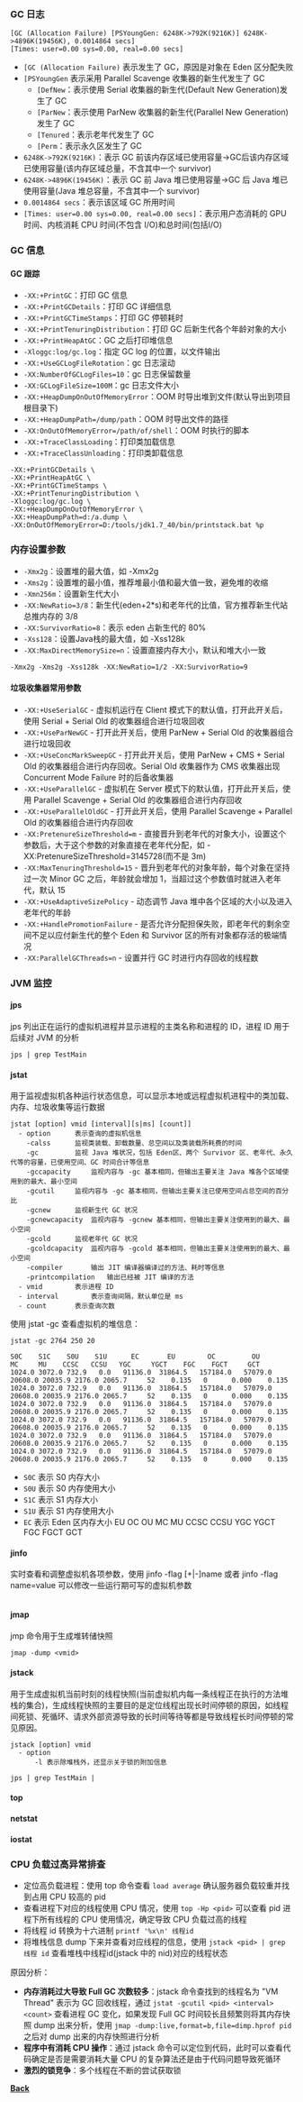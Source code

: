 ### GC 日志
```shell
[GC (Allocation Failure) [PSYoungGen: 6248K->792K(9216K)] 6248K->4896K(19456K), 0.0014864 secs] 
[Times: user=0.00 sys=0.00, real=0.00 secs]
```
- ```[GC (Allocation Failure)``` 表示发生了 GC，原因是对象在 Eden 区分配失败
- ```[PSYoungGen``` 表示采用 Parallel Scavenge 收集器的新生代发生了 GC
  - ```[DefNew```：表示使用 Serial 收集器的新生代(Default New Generation)发生了 GC
  - ```[ParNew```：表示使用 ParNew 收集器的新生代(Parallel New Generation) 发生了 GC	
  - ```[Tenured```：表示老年代发生了 GC
  - ```[Perm```：表示永久区发生了 GC
- ```6248K->792K(9216K)```：表示 GC 前该内存区域已使用容量->GC后该内存区域已使用容量(该内存区域总量，不含其中一个 survivor)
- ```6248K->4896K(19456K)```：表示 GC 前 Java 堆已使用容量->GC 后 Java 堆已使用容量(Java 堆总容量，不含其中一个 survivor)
- ```0.0014864 secs```：表示该区域 GC 所用时间
- ```[Times: user=0.00 sys=0.00, real=0.00 secs]```：表示用户态消耗的 GPU 时间、内核消耗 CPU 时间(不包含 I/O)和总时间(包括I/O)
### GC 信息

#### GC 跟踪
- ```-XX:+PrintGC```：打印 GC 信息
- ```-XX:+PrintGCDetails```：打印 GC 详细信息
- ```-XX:+PrintGCTimeStamps```：打印 GC 停顿耗时
- ```-XX:+PrintTenuringDistribution```：打印 GC 后新生代各个年龄对象的大小
- ```-XX:+PrintHeapAtGC```：GC 之后打印堆信息
- ```-Xloggc:log/gc.log```：指定 GC log 的位置，以文件输出
- ```-XX:+UseGCLogFileRotation```：gc 日志滚动
- ```-XX:NumberOfGCLogFiles=10```：gc 日志保留数量
- ```-XX:GCLogFileSize=100M```：gc 日志文件大小
- ```-XX:+HeapDumpOnOutOfMemoryError```：OOM 时导出堆到文件(默认导出到项目根目录下)
- ```-XX:+HeapDumpPath=/dump/path```：OOM 时导出文件的路径
- ```-XX:OnOutOfMemoryError=/path/of/shell```：OOM 时执行的脚本
- ```-XX:+TraceClassLoading```：打印类加载信息
- ```-XX:+TraceClassUnloading```：打印类卸载信息

```shell
-XX:+PrintGCDetails \
-XX:+PrintHeapAtGC \
-XX:+PrintGCTimeStamps \
-XX:+PrintTenuringDistribution \
-Xloggc:log/gc.log \
-XX:+HeapDumpOnOutOfMemoryError \
-XX:+HeapDumpPath=d:/a.dump \
-XX:OnOutOfMemoryError=D:/tools/jdk1.7_40/bin/printstack.bat %p
```

### 内存设置参数
- ```-Xmx2g```：设置堆的最大值，如 -Xmx2g
- ```-Xms2g```：设置堆的最小值，推荐堆最小值和最大值一致，避免堆的收缩
- ```-Xmn256m```：设置新生代大小
- ```-XX:NewRatio=3/8```：新生代(eden+2*s)和老年代的比值，官方推荐新生代站总推内存的 3/8
- ```-XX:SurvivorRatio=8```：表示 eden 占新生代的 80%
- ```-Xss128```：设置Java栈的最大值，如 -Xss128k
- ```-XX:MaxDirectMemorySize=n```：设置直接内存大小，默认和堆大小一致

```shell
-Xmx2g -Xms2g -Xss128k -XX:NewRatio=1/2 -XX:SurvivorRatio=9
```

#### 垃圾收集器常用参数
- ```-XX:+UseSerialGC``` - 虚拟机运行在 Client 模式下的默认值，打开此开关后，使用 Serial + Serial Old 的收集器组合进行垃圾回收
- ```-XX:+UseParNewGC``` - 打开此开关后，使用 ParNew + Serial Old 的收集器组合进行垃圾回收
- ```-XX:+UseConcMarkSweepGC``` - 打开此开关后，使用 ParNew + CMS + Serial Old 的收集器组合进行内存回收。Serial Old 收集器作为 CMS 收集器出现 Concurrent Mode Failure 时的后备收集器
- ```-XX:+UseParallelGC``` - 虚拟机在 Server 模式下的默认值，打开此开关后，使用 Parallel Scavenge + Serial Old 的收集器组合进行内存回收
- ```-XX:+UseParallelOldGC``` - 打开此开关后，使用 Parallel Scavenge + Parallel Old 的收集器组合进行内存回收
- ```-XX:PretenureSizeThreshold=m``` - 直接晋升到老年代的对象大小，设置这个参数后，大于这个参数的对象直接在老年代分配，如 -XX:PretenureSizeThreshold=3145728(而不是 3m)
- ```-XX:MaxTenuringThreshold=15``` - 晋升到老年代的对象年龄，每个对象在坚持过一次 Minor GC 之后，年龄就会增加 1，当超过这个参数值时就进入老年代，默认 15
- ```-XX:+UseAdaptiveSizePolicy``` - 动态调节 Java 堆中各个区域的大小以及进入老年代的年龄
- ```-XX:+HandlePromotionFailure``` - 是否允许分配担保失败，即老年代的剩余空间不足以应付新生代的整个 Eden 和 Survivor 区的所有对象都存活的极端情况
- ```-XX:ParallelGCThreads=n``` - 设置并行 GC 时进行内存回收的线程数

### JVM 监控
#### jps
jps 列出正在运行的虚拟机进程并显示进程的主类名称和进程的 ID，进程 ID 用于后续对 JVM 的分析
```shell
jps | grep TestMain
```
#### jstat
用于监视虚拟机各种运行状态信息，可以显示本地或远程虚拟机进程中的类加载、内存、垃圾收集等运行数据
```shell
jstat [option] vmid [interval][s|ms] [count]]
  - option		表示查询的虚拟机信息
    -calss		监视类装载、卸载数量、总空间以及类装载所耗费的时间
    -gc			监视 Java 堆状况，包括 Eden区、两个 Survivor 区、老年代、永久代等的容量，已使用空间、GC 时间合计等信息
    -gccapacity		监视内容与 -gc 基本相同，但输出主要关注 Java 堆各个区域使用到的最大、最小空间
    -gcutil		监视内容与 -gc 基本相同，但输出主要关注已使用空间占总空间的百分比
    -gcnew		监视新生代 GC 状况
    -gcnewcapacity	监视内容与 -gcnew 基本相同，但输出主要关注使用到的最大、最小空间
    -gcold		监视老年代 GC 状况
    -gcoldcapacity	监视内容与 -gcold 基本相同，但输出主要关注使用到的最大、最小空间
    -compiler		输出 JIT 编译器编译过的方法、耗时等信息
    -printcompilation	输出已经被 JIT 编译的方法
  - vmid		表示进程 ID
  - interval		表示查询间隔，默认单位是 ms
  - count		表示查询次数
```
使用 jstat -gc 查看虚拟机的堆信息：
```shell
jstat -gc 2764 250 20

S0C    S1C    S0U    S1U      EC       EU        OC         OU       MC     MU    CCSC   CCSU   YGC     YGCT    FGC    FGCT     GCT   
1024.0 3072.0 732.9   0.0   91136.0  31864.5   157184.0   57079.0   20608.0 20035.9 2176.0 2065.7     52    0.135   0      0.000    0.135
1024.0 3072.0 732.9   0.0   91136.0  31864.5   157184.0   57079.0   20608.0 20035.9 2176.0 2065.7     52    0.135   0      0.000    0.135
1024.0 3072.0 732.9   0.0   91136.0  31864.5   157184.0   57079.0   20608.0 20035.9 2176.0 2065.7     52    0.135   0      0.000    0.135
1024.0 3072.0 732.9   0.0   91136.0  31864.5   157184.0   57079.0   20608.0 20035.9 2176.0 2065.7     52    0.135   0      0.000    0.135
1024.0 3072.0 732.9   0.0   91136.0  31864.5   157184.0   57079.0   20608.0 20035.9 2176.0 2065.7     52    0.135   0      0.000    0.135
1024.0 3072.0 732.9   0.0   91136.0  31864.5   157184.0   57079.0   20608.0 20035.9 2176.0 2065.7     52    0.135   0      0.000    0.135
```
- ```S0C``` 表示 S0 内存大小 
- ```S0U``` 表示 S0 内存使用大小
- ```S1C``` 表示 S1 内存大小
- ```S1U``` 表示 S1 内存使用大小
- ```EC``` 表示 Eden 区内存大小
EU
OC
OU
MC
MU
CCSC
CCSU
YGC
YGCT
FGC
FGCT
GCT
#### jinfo
实时查看和调整虚拟机各项参数，使用 jinfo -flag [+|-]name 或者 jinfo -flag name=value 可以修改一些运行期可写的虚拟机参数
```shell
```
#### jmap
jmp 命令用于生成堆转储快照
```shell
jmap -dump <vmid>
```
#### jstack
用于生成虚拟机当前时刻的线程快照(当前虚拟机内每一条线程正在执行的方法堆栈的集合)，生成线程快照的主要目的是定位线程出现长时间停顿的原因，如线程间死锁、死循环、请求外部资源导致的长时间等待等都是导致线程长时间停顿的常见原因。
```shell
jstack [option] vmid
  - option
      -l 表示除堆栈外，还显示关于锁的附加信息

jps | grep TestMain | 
```
#### top
#### netstat
#### iostat

### CPU 负载过高异常排查
- 定位高负载进程：使用 top 命令查看 ```load average``` 确认服务器负载较重并找到占用 CPU 较高的 pid
- 查看进程下对应的线程使用 CPU 情况，使用 ```top -Hp <pid>``` 可以查看 pid 进程下所有线程的 CPU 使用情况，确定导致 CPU 负载过高的线程
- 将线程 id 转换为十六进制 ```printf '%x\n' 线程id```
- 将堆栈信息 dump 下来并查看对应线程的信息，使用 ```jstack <pid> | grep 线程 id``` 查看堆栈中线程id(jstack 中的 nid)对应的线程状态

原因分析：
- **内存消耗过大导致 Full GC 次数较多**：jstack 命令查找到的线程名为 "VM Thread" 表示为 GC 回收线程，通过 ```jstat -gcutil <pid> <interval> <count>``` 查看进程 GC 变化，如果发现 Full GC 时间较长且频繁则将其内存快照 dump 出来分析，使用 ```jmap -dump:live,format=b,file=dimp.hprof pid``` 之后对 dump 出来的内存快照进行分析
- **程序中有消耗 CPU 操作**：通过 jstack 命令可以定位到代码，此时可以查看代码确定是否是需要消耗大量 CPU 的复杂算法还是由于代码问题导致死循环
- **激烈的锁竞争**：多个线程在不断的尝试获取锁


**[Back](../)**